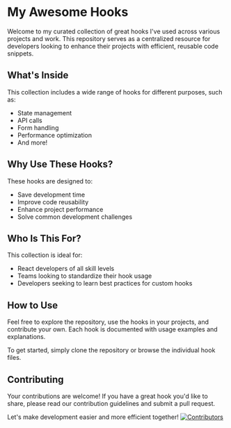 # My Awesome Hooks

Welcome to my curated collection of great hooks I've used across various projects and work. This repository serves as a centralized resource for developers looking to enhance their projects with efficient, reusable code snippets.

## What's Inside

This collection includes a wide range of hooks for different purposes, such as:
- State management
- API calls
- Form handling
- Performance optimization
- And more!

## Why Use These Hooks?

These hooks are designed to:
- Save development time
- Improve code reusability
- Enhance project performance
- Solve common development challenges

## Who Is This For?

This collection is ideal for:
- React developers of all skill levels
- Teams looking to standardize their hook usage
- Developers seeking to learn best practices for custom hooks

## How to Use

Feel free to explore the repository, use the hooks in your projects, and contribute your own. Each hook is documented with usage examples and explanations.

To get started, simply clone the repository or browse the individual hook files.

## Contributing

Your contributions are welcome! If you have a great hook you'd like to share, please read our contribution guidelines and submit a pull request.

Let's make development easier and more efficient together!
[![Contributors](https://contrib.rocks/image?repo=code-with-onye/30-days-of-Typescript)](https://github.com/code-with-onye/30-days-of-Typescript/graphs/contributors)
